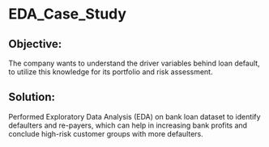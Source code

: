 # EDA_Case_Study

## Objective: 
The company wants to understand the driver variables behind loan default, to utilize this knowledge for its portfolio and risk assessment.

## Solution: 
Performed Exploratory Data Analysis (EDA) on bank loan dataset to identify defaulters and re-payers, which can help in increasing bank profits and conclude high-risk customer groups with more defaulters.
